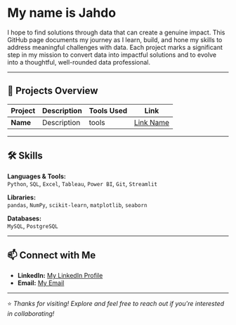 # My name is Jahdo 

I hope to find solutions through data that can create a genuine impact. This GitHub page documents my journey as I learn, build, and hone my skills to address meaningful challenges with data. Each project marks a significant step in my mission to convert data into impactful solutions and to evolve into a thoughtful, well-rounded data professional.


---

## 📁 Projects Overview

| Project | Description | Tools Used | Link |
|--------|-------------|------------|------|
| **Name** | Description | tools | [Link Name](link) |


---

## 🛠️ Skills

**Languages & Tools:**  
`Python`, `SQL`, `Excel`, `Tableau`, `Power BI`, `Git`, `Streamlit`

**Libraries:**  
`pandas`, `NumPy`, `scikit-learn`, `matplotlib`, `seaborn`

**Databases:**  
`MySQL`, `PostgreSQL`

---

## 📫 Connect with Me

- **LinkedIn:** [My LinkedIn Profile](https://www.linkedin.com/in/jahdo-vanterpool/)
- **Email:** [My Email](jahdovpool@gmail.com)

---

⭐ _Thanks for visiting! Explore and feel free to reach out if you're interested in collaborating!_

